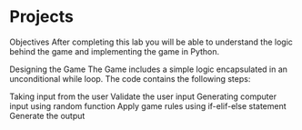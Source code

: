 # Projects

Objectives
After completing this lab you will be able to understand the logic behind the game and implementing the game in Python.

Designing the Game
The Game includes a simple logic encapsulated in an unconditional while loop.
The code contains the following steps:

Taking input from the user
Validate the user input
Generating computer input using random function
Apply game rules using if-elif-else statement
Generate the output
